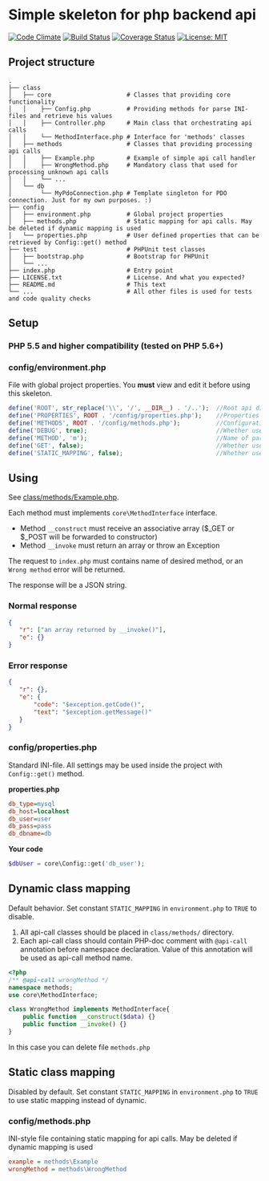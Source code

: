 # Simple skeleton for php backend api
[![Code Climate](https://codeclimate.com/github/rjhdby/php-api-skeleton/badges/gpa.svg)](https://codeclimate.com/github/rjhdby/php-api-skeleton)
[![Build Status](https://travis-ci.org/rjhdby/php-api-skeleton.svg?branch=master)](https://travis-ci.org/rjhdby/php-api-skeleton)
[![Coverage Status](https://coveralls.io/repos/github/rjhdby/php-api-skeleton/badge.svg?branch=master)](https://coveralls.io/github/rjhdby/php-api-skeleton?branch=master)
[![License: MIT](https://img.shields.io/badge/License-MIT-yellow.svg)](https://opensource.org/licenses/MIT)

## Project structure

    .
    ├── class
    │   ├── core                     # Classes that providing core functionality
    │   │    ├── Config.php          # Providing methods for parse INI-files and retrieve his values
    │   │    ├── Controller.php      # Main class that orchestrating api calls
    │   │    └── MethodInterface.php # Interface for 'methods' classes
    │   ├── methods                  # Classes that providing processing api calls 
    │   │    ├── Example.php         # Example of simple api call handler
    │   │    ├── WrongMethod.php     # Mandatory class that used for processing unknown api calls
    │   │    └── ...
    │   └── db                
    │        └── MyPdoConnection.php # Template singleton for PDO connection. Just for my own purposes. :)  
    ├── config
    │   ├── environment.php          # Global project properties
    │   ├── methods.php              # Static mapping for api calls. May be deleted if dynamic mapping is used 
    │   └── properties.php           # User defined properties that can be retrieved by Config::get() method
    ├── test                         # PHPUnit test classes
    │   ├── bootstrap.php            # Bootstrap for PHPUnit
    │   └── ...
    ├── index.php                    # Entry point  
    ├── LICENSE.txt                  # License. And what you expected?
    ├── README.md                    # This text
    └── ...                          # All other files is used for tests and code quality checks

## Setup

### PHP 5.5 and higher compatibility (tested on PHP 5.6+)

### config/environment.php
File with global project properties. You **must** view and edit it before using this skeleton.
```php
define('ROOT', str_replace('\\', '/', __DIR__) . '/..');  //Root api directory
define('PROPERTIES', ROOT . '/config/properties.php');    //Properties file path
define('METHODS', ROOT . '/config/methods.php');          //Configuration file for static mapping
define('DEBUG', true);                                    //Whether use debug mode
define('METHOD', 'm');                                    //Name of parameter in POST/GET data that contains method name
define('GET', false);                                     //Whether use $_GET instead of $_POST
define('STATIC_MAPPING', false);                          //Whether use static class mapping
```

## Using
See [class/methods/Example.php](https://github.com/rjhdby/api-skeleton/blob/master/class/methods/Example.php).

Each method must implements `core\MethodInterface` interface.
  * Method `__construct` must receive an associative array ($_GET or $_POST will be forwarded to constructor)
  * Method `__invoke` must return an array or throw an Exception

The request to `index.php` must contains name of desired method, or an `Wrong method` error will be returned.

The response will be a JSON string.

### Normal response
```json
{
   "r": ["an array returned by __invoke()"],
   "e": {}
}
```

### Error response
```json
{
   "r": {},
   "e": {
       "code": "$exception.getCode()",
       "text": "$exception.getMessage()"
   }
}
```

### config/properties.php
Standard INI-file. All settings may be used inside the project with `Config::get()` method.

**properties.php**
```ini
db_type=mysql
db_host=localhost
db_user=user
db_pass=pass
db_dbname=db
```

**Your code**
```php
$dbUser = core\Config::get('db_user');
```

## Dynamic class mapping
Default behavior. Set constant `STATIC_MAPPING` in `environment.php` to `TRUE` to disable.

1. All api-call classes should be placed in `class/methods/` directory. 
2. Each api-call class should contain PHP-doc comment with `@api-call` annotation before namespace declaration. Value of this annotation will be used as api-call method name.

```php
<?php
/** @api-call wrongMethod */
namespace methods;
use core\MethodInterface;

class WrongMethod implements MethodInterface{
    public function __construct($data) {}
    public function __invoke() {}
}
```

In this case you can delete file `methods.php`

## Static class mapping 
Disabled by default.
Set constant `STATIC_MAPPING` in `environment.php` to `TRUE` to use static mapping instead of dynamic.

### config/methods.php
INI-style file containing static mapping for api calls. May be deleted if dynamic mapping is used
```ini
example = methods\Example
wrongMethod = methods\WrongMethod
```